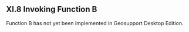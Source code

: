 <h2> XI.8 Invoking Function B  </h2>
Function B has not yet been implemented in Geosupport Desktop Edition.
